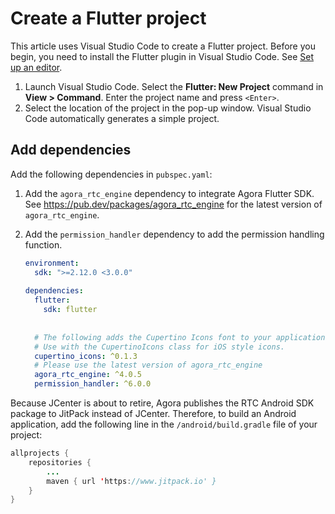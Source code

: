 # Create a Flutter project

This article uses Visual Studio Code to create a Flutter project. Before you begin, you need to install the Flutter plugin in Visual Studio Code. See [Set up an editor](https://flutter.dev/docs/get-started/editor?tab=vscode).

1. Launch Visual Studio Code. Select the **Flutter: New Project** command in **View > Command**. Enter the project name and press `<Enter>`. 
2. Select the location of the project in the pop-up window. Visual Studio Code automatically generates a simple project.

## Add dependencies

Add the following dependencies in `pubspec.yaml`:

1. Add the `agora_rtc_engine` dependency to integrate Agora Flutter SDK. See https://pub.dev/packages/agora_rtc_engine for the latest version of `agora_rtc_engine`.
2. Add the `permission_handler` dependency to add the permission handling function.

    ```yaml
    environment:
      sdk: ">=2.12.0 <3.0.0"
      
    dependencies:
      flutter:
        sdk: flutter
      
      
      # The following adds the Cupertino Icons font to your application.
      # Use with the CupertinoIcons class for iOS style icons.
      cupertino_icons: ^0.1.3
      # Please use the latest version of agora_rtc_engine
      agora_rtc_engine: ^4.0.5
      permission_handler: ^6.0.0
    ```
Because JCenter is about to retire, Agora publishes the RTC Android SDK package to JitPack instead of JCenter. Therefore, to build an Android application, add the following line in the `/android/build.gradle` file of your project:

```java
allprojects {
    repositories {
        ...
        maven { url 'https://www.jitpack.io' }
    }
}
```
